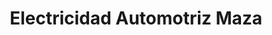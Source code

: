 ---
title: "Electricidad Automotriz Maza"
url: /bogota-d-c/electricidad-automotriz-maza/
shop: Autoteile
---